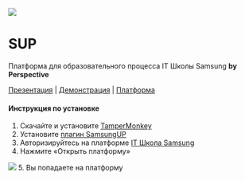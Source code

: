 ![](https://github.com/Daniil-master/SUP/blob/main/logo.svg)
# SUP
Платформа для образовательного процесса IT Школы Samsung __by Perspective__

[Презентация](http://localhost/) | [Демонстрация](https://cloud.mail.ru/public/bgoa/znRHf4ojH) | [Платформа](https://e.not-undo.xyz/)

#### Инструкция по установке
1. Скачайте и установите [TamperMonkey](https://chrome.google.com/webstore/detail/tampermonkey/dhdgffkkebhmkfjojejmpbldmpobfkfo) 
2. Установите [плагин SamsungUP](https://openuserjs.org/scripts/daniilq/SamsungUP) 
3. Авторизируйтесь на платформе [IT Школа Samsung](https://myitschool.ru/edu/my/) 
4. Нажмите «Открыть платформу» 

![](https://github.com/Daniil-master/SUP/blob/main/img/ScreenshotPlugin.png)
5. Вы попадаете на платформу 



